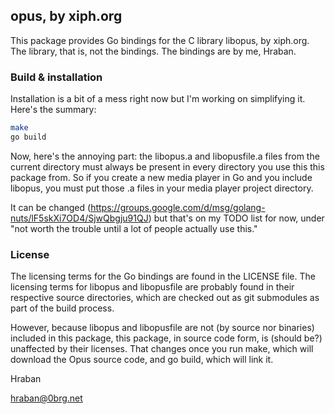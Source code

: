 ## opus, by xiph.org

This package provides Go bindings for the C library libopus, by xiph.org. The
library, that is, not the bindings. The bindings are by me, Hraban.

### Build & installation

Installation is a bit of a mess right now but I'm working on simplifying it.
Here's the summary:

```sh
make
go build
```

Now, here's the annoying part: the libopus.a and libopusfile.a files from the
current directory must always be present in every directory you use this this
package from. So if you create a new media player in Go and you include libopus,
you must put those .a files in your media player project directory.

It can be changed
(<https://groups.google.com/d/msg/golang-nuts/lF5skXi7OD4/SjwQbgju91QJ>) but
that's on my TODO list for now, under "not worth the trouble until a lot of
people actually use this."

### License

The licensing terms for the Go bindings are found in the LICENSE file. The
licensing terms for libopus and libopusfile are probably found in their
respective source directories, which are checked out as git submodules as part
of the build process.

However, because libopus and libopusfile are not (by source nor binaries)
included in this package, this package, in source code form, is (should be?)
unaffected by their licenses. That changes once you run make, which will
download the Opus source code, and go build, which will link it.

Hraban

hraban@0brg.net
